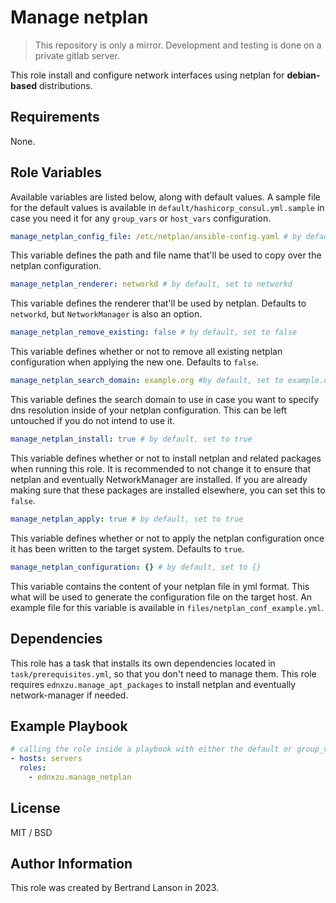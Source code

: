 Manage netplan
=========
> This repository is only a mirror. Development and testing is done on a private gitlab server.

This role install and configure network interfaces using netplan for **debian-based** distributions.

Requirements
------------

None.

Role Variables
--------------

Available variables are listed below, along with default values. A sample file for the default values is available in `default/hashicorp_consul.yml.sample` in case you need it for any `group_vars` or `host_vars` configuration.

```yaml
manage_netplan_config_file: /etc/netplan/ansible-config.yaml # by default, set to /etc/netplan/ansible-config.yaml
```
This variable defines the path and file name that'll be used to copy over the netplan configuration.

```yaml
manage_netplan_renderer: networkd # by default, set to networkd
```
This variable defines the renderer that'll be used by netplan. Defaults to `networkd`, but `NetworkManager` is also an option.

```yaml
manage_netplan_remove_existing: false # by default, set to false
```
This variable defines whether or not to remove all existing netplan configuration when applying the new one. Defaults to `false`.

```yaml
manage_netplan_search_domain: example.org #by default, set to example.org
```
This variable defines the search domain to use in case you want to specify dns resolution inside of your netplan configuration. This can be left untouched if you do not intend to use it.

```yaml
manage_netplan_install: true # by default, set to true
```
This variable defines whether or not to install netplan and related packages when running this role. It is recommended to not change it to ensure that netplan and eventually NetworkManager are installed. If you are already making sure that these packages are installed elsewhere, you can set this to `false`.

```yaml
manage_netplan_apply: true # by default, set to true
```
This variable defines whether or not to apply the netplan configuration once it has been written to the target system. Defaults to `true`.

```yaml
manage_netplan_configuration: {} # by default, set to {}
```
This variable contains the content of your netplan file in yml format. This what will be used to generate the configuration file on the target host. An example file for this variable is available in `files/netplan_conf_example.yml`.


Dependencies
------------

This role has a task that installs its own dependencies located in `task/prerequisites.yml`, so that you don't need to manage them. This role requires `ednxzu.manage_apt_packages` to install netplan and eventually network-manager if needed.

Example Playbook
----------------

```yaml
# calling the role inside a playbook with either the default or group_vars/host_vars
- hosts: servers
  roles:
    - ednxzu.manage_netplan
```

License
-------

MIT / BSD

Author Information
------------------

This role was created by Bertrand Lanson in 2023.
